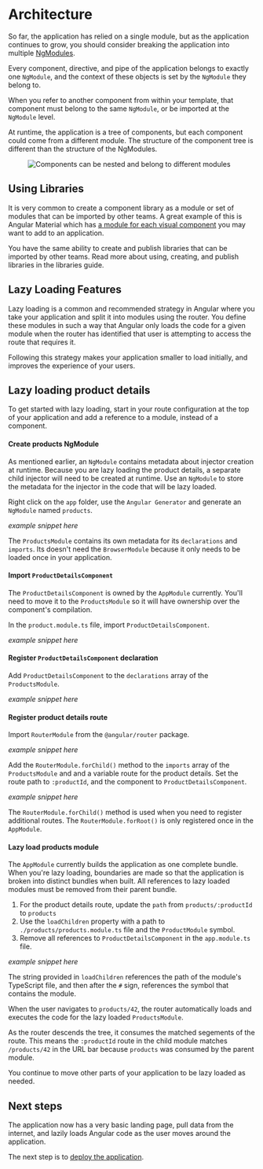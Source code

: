 # Architecture

So far, the application has relied on a single module, but as the application continues to grow, you should consider breaking the application into multiple [NgModules](guide/architecture-modules).

Every component, directive, and pipe of the application belongs to exactly one `NgModule`, and the context of these objects is set by the `NgModule` they belong to.

When you refer to another component from within your template, that component must belong to the same `NgModule`, or be imported at the `NgModule` level.

At runtime, the application is a tree of components, but each component could come from a different module. The structure of the component tree is different than the structure of the NgModules.

<figure>
  <img src='generated/images/guide/toh/component-hierarchy.svg' alt="Components can be nested and belong to different modules">
</figure>

## Using Libraries

It is very common to create a component library as a module or set of modules that can be imported by other teams. A great example of this is Angular Material which has [a module for each visual component](https://material.angular.io/components/categories) you may want to add to an application.

You have the same ability to create and publish libraries that can be imported by other teams. Read more about using, creating, and publish libraries in the libraries guide.

## Lazy Loading Features

Lazy loading is a common and recommended strategy in Angular where you take your application and split it into modules using the router. You define these modules in such a way that Angular only loads the code for a given module when the router has identified that user is attempting to access the route that requires it.

Following this strategy makes your application smaller to load initially, and improves the experience of your users.

## Lazy loading product details

To get started with lazy loading, start in your route configuration at the top of your application and add a reference to a module, instead of a component.

#### Create products NgModule

As mentioned earlier, an `NgModule` contains metadata about injector creation at runtime. Because you are lazy loading the product details, a separate child injector will need to be created at runtime. Use an `NgModule` to store the metadata for the injector in the code that will be lazy loaded. 

Right click on the `app` folder, use the `Angular Generator` and generate an `NgModule` named `products`.

*example snippet here*

The `ProductsModule` contains its own metadata for its `declarations` and `imports`. Its doesn't need the `BrowserModule` because it only needs to be loaded once in your application.

#### Import `ProductDetailsComponent`

The `ProductDetailsComponent` is owned by the `AppModule` currently. You'll need to move it to the `ProductsModule` so it will have ownership over the component's compilation.

In the `product.module.ts` file, import `ProductDetailsComponent`.

*example snippet here*

#### Register `ProductDetailsComponent` declaration

Add `ProductDetailsComponent` to the `declarations` array of the `ProductsModule`.

*example snippet here*

#### Register product details route

Import `RouterModule` from the `@angular/router` package.

*example snippet here*

Add the `RouterModule.forChild()` method to the `imports` array of the `ProductsModule` and and a variable route for the product details. 
Set the route path to `:productId`, and the component to `ProductDetailsComponent`.

*example snippet here*

The `RouterModule.forChild()` method is used when you need to register additional routes. The `RouterModule.forRoot()` is only registered once in the `AppModule`.

#### Lazy load products module

The `AppModule` currently builds the application as one complete bundle. When you're lazy loading, boundaries are made so that the application is broken into distinct bundles when built. All references to lazy loaded modules must be removed from their parent bundle.

1. For the product details route, update the `path` from `products/:productId` to `products`
2. Use the `loadChildren` property with a path to `./products/products.module.ts` file and the `ProductModule` symbol.
3. Remove all references to `ProductDetailsComponent` in the `app.module.ts` file.

*example snippet here*

The string provided in `loadChildren` references the path of the module's TypeScript file, and then after the `#` sign, references the symbol that contains the module.

When the user navigates to `products/42`, the router automatically loads and executes the code for the lazy loaded `ProductsModule`.

As the router descends the tree, it consumes the matched segements of the route. This means the `:productId` route in the child module matches `/products/42` in the URL bar because `products` was consumed by the parent module.

You continue to move other parts of your application to be lazy loaded as needed.

## Next steps

The application now has a very basic landing page, pull data from the internet, and lazily loads Angular code as the user moves around the application.

The next step is to [deploy the application](getting-started/getting-started-deployment).
